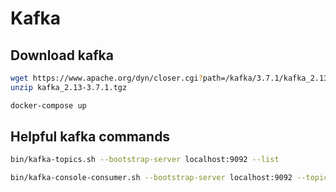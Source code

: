 # Kafka

## Download kafka

```bash
wget https://www.apache.org/dyn/closer.cgi?path=/kafka/3.7.1/kafka_2.13-3.7.1.tgz
unzip kafka_2.13-3.7.1.tgz
```

```bash
docker-compose up
```

## Helpful kafka commands

```bash
bin/kafka-topics.sh --bootstrap-server localhost:9092 --list

bin/kafka-console-consumer.sh --bootstrap-server localhost:9092 --topic <topic-name> --from-beginning

```
